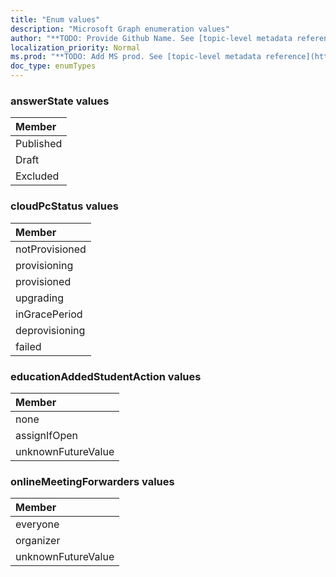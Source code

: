 ```yaml
---
title: "Enum values"
description: "Microsoft Graph enumeration values"
author: "**TODO: Provide Github Name. See [topic-level metadata reference](https://msgo.azurewebsites.net/add/document/guidelines/metadata.html#topic-level-metadata)**"
localization_priority: Normal
ms.prod: "**TODO: Add MS prod. See [topic-level metadata reference](https://msgo.azurewebsites.net/add/document/guidelines/metadata.html#topic-level-metadata)**"
doc_type: enumTypes
---
```


### answerState values 



|Member|
|:---|
|Published|
|Draft|
|Excluded|

### cloudPcStatus values 



|Member|
|:---|
|notProvisioned|
|provisioning|
|provisioned|
|upgrading|
|inGracePeriod|
|deprovisioning|
|failed|

### educationAddedStudentAction values 



|Member|
|:---|
|none|
|assignIfOpen|
|unknownFutureValue|

### onlineMeetingForwarders values 



|Member|
|:---|
|everyone|
|organizer|
|unknownFutureValue|

